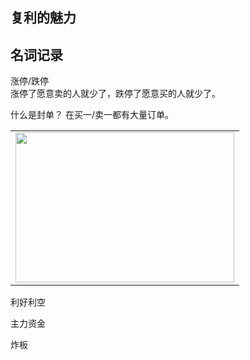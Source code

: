 ## 复利的魅力 
## 名词记录
涨停/跌停     
涨停了愿意卖的人就少了，跌停了愿意买的人就少了。     

什么是封单？
在买一/卖一都有大量订单。 
<table><tr>
<td><img src="https://user-images.githubusercontent.com/38547014/205194121-a36869b5-fe0e-4dff-a132-9b7caca3ca46.png" width = "350" height = "240"  /></td>
</tr></table>
利好利空  

主力资金    

炸板    

